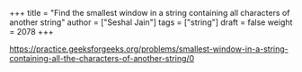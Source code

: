 +++
title = "Find the smallest window in a string containing all characters of another string"
author = ["Seshal Jain"]
tags = ["string"]
draft = false
weight = 2078
+++

<https://practice.geeksforgeeks.org/problems/smallest-window-in-a-string-containing-all-the-characters-of-another-string/0>

